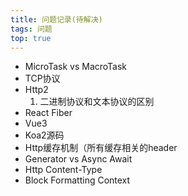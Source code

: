 ```yaml
---
title: 问题记录(待解决)
tags: 问题
top: true
---
```


- MicroTask vs MacroTask
- TCP协议
- Http2
  1. 二进制协议和文本协议的区别
- React Fiber
- Vue3
- Koa2源码
- Http缓存机制（所有缓存相关的header
- Generator vs Async Await
- Http Content-Type
- Block Formatting Context
